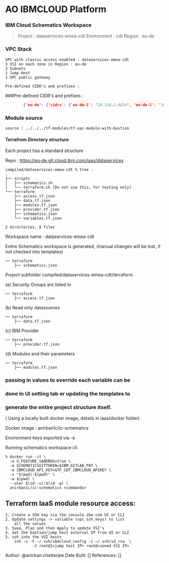 

# AO IBMCLOUD Platform 
### IBM Cloud Schematics Workspace

> Project :  dataservices-emea-cdt
> Environment :   cdt
> Region : eu-de


### VPC Stack
    
    VPC with classic access enabled : dataservices-emea-cdt   
    3 VSI on each zone in Region : eu-de    
    3 Subnets     
    1 Jump Host
    1 VPC public gateway
    
    Pre-defined CIDR's and prefixes :
       
         

###Pre-defined CIDR's and prefixes : 

```json
        {'eu-de': {'cidrs': {'eu-de-1': '10.116.1.0/24', 'eu-de-2': '10.116.2.0/24', 'eu-de-3': '10.116.3.0/24'}}, 'jp-tok': {'cidrs': {'jp-tok-1': '10.116.4.0/24', 'jp-tok-2': '10.116.5.0/24', 'jp-tok-3': '10.116.6.0/24'}}, 'us-east': {'cidrs': {'us-east-1': '10.116.7.0/24', 'us-east-2': '10.116.8.0/24', 'us-east-3': '10.116.9.0/24'}}}
```



### Module source
    source : ../../../tf-modules/tf-vpc-module-with-bastion
     

#### Terrafrom Directory structure 

Each project has a standard structure

Repo : https://eu-de.git.cloud.ibm.com/iaas/dataservices 

```commandline
compiled/dataservices-emea-cdt % tree .
.
├── scripts
│   ├── schematics.sh
│   └── terraform.sh (Do not use this, for testing only)
└── terraform
    ├── access.tf.json
    ├── data.tf.json
    ├── modules.tf.json
    ├── provider.tf.json
    ├── schematics.json
    └── variables.tf.json

2 directories, 8 files
```

Workspace name : dataservices-emea-cdt

Entire Schematics workspace is generated, 
(manual changes will be lost, if not checked into templates) 

```commandline
── terraform
    ├── schematics.json
```

Project subfolder compiled/dataservices-emea-cdt/terraform

(a) Security Groups are listed in

```commandline
── terraform
    ├── access.tf.json
```

(b) Read only datasources

```commandline
── terraform
    ├── data.tf.json
```
(c) IBM Provider

```commandline
── terraform
    ├── provider.tf.json
``` 

(d) Modules and their parameters 

```commandline
── terraform
    ├── modules.tf.json
```

### passing in values to override each variable can be
### done in UI setting tab or updating the templates to
### generate the entire project structure itself. 

( Using a locally built docker image, details in iaas/docker folder)

Docker image : anirban1c/ic-schematics

Environment keys exported via -e

Running schematics workspace cli
```commandline
% docker run -it \
  -e X_FEATURE_SANDBOX=true \
  -e SCHEMATICSGITTOKEN=$IBM_GITLAB_PAT \
  -e IBMCLOUD_API_KEY=$TF_CDT_IBMCLOUD_APIKEY \
  -v "$(pwd):$(pwd)" \
  -w $(pwd) \
  --user $(id -u):$(id -g) \
  anirban1c/ic-schematics <commands>

```

## Terraform IaaS module resource access:
    1. Create a SSH key via the console.ibm.com UI or CLI
    2. Update settings -> variable (vpc_ssh_keys) to list 
        all the values
    3. Save, Plan and then Apply to update VSI's
    4. Get the bastion/jump host external IP from UI or CLI
    5. ssh into the VSI hosts 
        ssh -v -F ~/.ssh/ibmcloud_config -i ~/.ssh/id_rsa  \
                -J root@1<jump host IP> root@<zoned VSI IP>
 
 
 Author: @anirban.chatterjee
 Date Built: []
 References: []